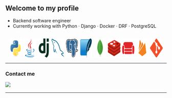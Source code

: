 ## Welcome to my profile

- Backend software engineer
- Currently working with Python · Django · Docker · DRF · PostgreSQL 

<div align="center" style="display: inline_block"><br>
  <img alt="Davilos-Python" height="60" width="40" src="https://raw.githubusercontent.com/devicons/devicon/master/icons/python/python-original.svg">
  <img alt="Davilos-Java" height="60" width="40" src="https://raw.githubusercontent.com/devicons/devicon/master/icons/java/java-original.svg">
  <img alt="Davilos-Django" height="60" width="40" src="https://raw.githubusercontent.com/devicons/devicon/master/icons/django/django-plain.svg">
  <img alt="MySQL" height="60" width="40" src="https://raw.githubusercontent.com/devicons/devicon/master/icons/mysql/mysql-original.svg">
  <img alt="PostgreSQL" height="60" width="40" src="https://raw.githubusercontent.com/devicons/devicon/master/icons/postgresql/postgresql-original.svg">
  <img alt="SQLite" height="60" width="40" src="https://raw.githubusercontent.com/devicons/devicon/master/icons/sqlite/sqlite-original.svg">
  <img alt="MongoDB" height="60" width="40" src="https://raw.githubusercontent.com/devicons/devicon/master/icons/mongodb/mongodb-original.svg">
  <img alt="Redis" height="60" width="40" src="https://raw.githubusercontent.com/devicons/devicon/master/icons/redis/redis-original.svg">
  <img alt="CouchDB" height="60" width="40" src="https://raw.githubusercontent.com/devicons/devicon/master/icons/couchdb/couchdb-original.svg">
  <img alt="Firebase" height="60" width="40" src="https://raw.githubusercontent.com/devicons/devicon/master/icons/firebase/firebase-plain.svg">
  <img alt="Git" height="60" width="40" src="https://raw.githubusercontent.com/devicons/devicon/master/icons/git/git-plain.svg">
</div>
  
---

### Contact me
 
<div> 
  <a href = "https://www.linkedin.com/in/davilos-tavares-51a4a721a/"><img src = "https://img.shields.io/badge/LinkedIn-0077B5?style=for-the-badge&logo=linkedin&logoColor=white"></a>
</div>

---
